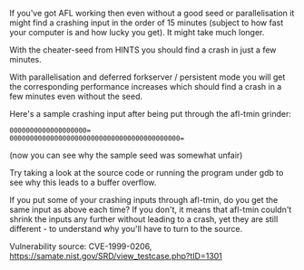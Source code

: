 If you've got AFL working then even without a good seed or parallelisation it might find a crashing input in the order of 15 minutes (subject to how fast your computer is and how lucky you get). It might take much longer.

With the cheater-seed from HINTS you should find a crash in just a few minutes.

With parallelisation and deferred forkserver / persistent mode you will get the corresponding performance increases which should find a crash in a few minutes even without the seed.

Here's a sample crashing input after being put through the afl-tmin grinder:

    0000000000000000000=
    000000000000000000000000000000000000000000=

(now you can see why the sample seed was somewhat unfair)

Try taking a look at the source code or running the program under gdb to see why this leads to a buffer overflow.

If you put some of your crashing inputs through afl-tmin, do you get the same input as above each time? If you don't, it means that afl-tmin couldn't shrink the inputs any further without leading to a crash, yet they are still different - to understand why you'll have to turn to the source.

Vulnerability source: CVE-1999-0206, https://samate.nist.gov/SRD/view_testcase.php?tID=1301
